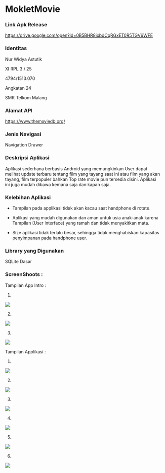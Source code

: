 # MokletMovie

### Link Apk Release

https://drive.google.com/open?id=0B5BHR8ixbdCqRGxET0R5TGV6WFE

### Identitas

Nur Widya Astutik

XI RPL 3 / 25

4794/1513.070

Angkatan 24

SMK Telkom Malang

### Alamat API

https://www.themoviedb.org/

### Jenis Navigasi

Navigation Drawer

### Deskripsi Aplikasi

Aplikasi sederhana berbasis Android yang memungkinkan User dapat melihat update terbaru tentang film yang tayang saat ini atau
film yang akan tayang, film terpopuler bahkan Top rate movie pun tersedia disini. Aplikasi ini juga mudah dibawa kemana saja dan
kapan saja. 

### Kelebihan Aplikasi

- Tampilan pada applikasi tidak akan kacau saat handphone di rotate.

- Aplikasi yang mudah digunakan dan aman untuk usia anak-anak karena Tampilan (User Interface) yang ramah dan tidak 
menyakitkan mata.

- Size aplikasi tidak terlalu besar, sehingga tidak menghabiskan kapasitas penyimpanan pada handphone user.

### Library yang Digunakan

SQLite Dasar

### ScreenShoots :

Tampilan App Intro :

1. 

<img src="https://github.com/nurwid28/MokletMovie/blob/master/mokmovc.png">

2.

<img src="https://github.com/nurwid28/MokletMovie/blob/master/mokmove.png">

3.

<img src="https://github.com/nurwid28/MokletMovie/blob/master/mokmovd.png">

Tampilan Applikasi :

1. 

<img src="https://github.com/nurwid28/MokletMovie/blob/master/mokmova.png">

 2.

<img src="https://github.com/nurwid28/MokletMovie/blob/master/mokmovb.png">

3.

<img src="https://github.com/nurwid28/MokletMovie/blob/master/mokmovf.png">

4. 

<img src="https://github.com/nurwid28/MokletMovie/blob/master/mokmovg.png">

5. 

<img src="https://github.com/nurwid28/MokletMovie/blob/master/mokmovh.png">

6. 

<img src="https://github.com/nurwid28/MokletMovie/blob/master/mokmovi.png">


